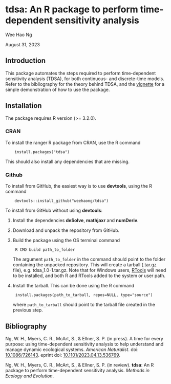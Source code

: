 # tdsa: An R package to perform time-dependent sensitivity analysis

Wee Hao Ng

August 31, 2023

## Introduction

This package automates the steps required to perform time-dependent sensitivity analysis (TDSA), for both continuous- and discrete-time models. Refer to the bibliography for the theory behind TDSA, and the [vignette](https://cran.r-project.org/web/packages/tdsa/vignettes/demo.html) for a simple demonstration of how to use the package.

## Installation
The package requires R version (>= 3.2.0).

### CRAN
To install the ranger R package from CRAN, use the R command

        install.packages("tdsa")

This should also install any dependencies that are missing.

### Github
To install from GitHub, the easiest way is to use **devtools**, using the R command

        devtools::install_github("weehaong/tdsa")

To install from GitHub without using **devtools**:
1. Install the dependencies **deSolve**, **mathjaxr** and **numDeriv**.

2. Download and unpack the repository from GitHub.

3. Build the package using the OS terminal command

        R CMD build path_to_folder
    
    The argument `path_to_folder` in the command should point to the folder containing the unpacked repository. This will create a tarball (.tar.gz file), e.g. tdsa_1.0-1.tar.gz. Note that for Windows users, [RTools](https://cran.r-project.org/bin/windows/Rtools) will need to be installed, and both R and RTools added to the system or user path.

4. Install the tarball. This can be done using the R command

        install.packages(path_to_tarball, repos=NULL, type="source")
    
    where `path_to_tarball` should point to the tarball file created in the previous step.


## Bibliography

Ng, W. H., Myers, C. R., McArt, S., & Ellner, S. P. (in press). A time for every purpose: using time-dependent sensitivity analysis to help understand and manage dynamic ecological systems. *American Naturalist*. doi: [10.1086/726143](https://doi.org/10.1086/726143). eprint doi: [10.1101/2023.04.13.536769](https://doi.org/10.1101/2023.04.13.536769).

Ng, W. H., Myers, C. R., McArt, S., & Ellner, S. P. (in review). **tdsa**: An R package to perform time-dependent sensitivity analysis. *Methods in Ecology and Evolution*.


